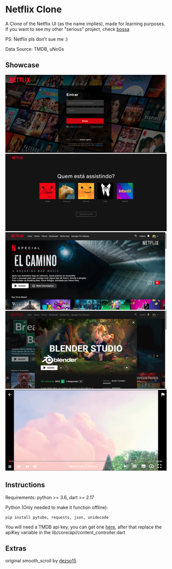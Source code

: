 # Netflix Clone

A Clone of the Netflix UI (as the name implies), made for learning purposes. 
If you want to see my other "serious" project, check [bossa](https://github.com/BarbosaRT/Bossa)  

PS: Netflix pls don't sue me :)  
  
Data Source: TMDB, uNoGs

## Showcase

![login](readme/Login.png)  
![profile](readme/Profile.png)  
![home](readme/Home.png)  
![detail](readme/Detail.png)  
![video](readme/Video.png)  

## Instructions 

Requirements: python >= 3.6, dart >= 2.17  

Python (Only needed to make it function offline):  
```
pip install pytube, requests, json, unidecode
```

You will need a TMDB api key, you can get one [here](https://developers.themoviedb.org/3/getting-started/introduction), after that replace the apiKey variable in the lib/core/api/content_controller.dart 

## Extras
original smooth_scroll by [dezso15](https://gitlab.com/dezso15/smoothscrollweb) 